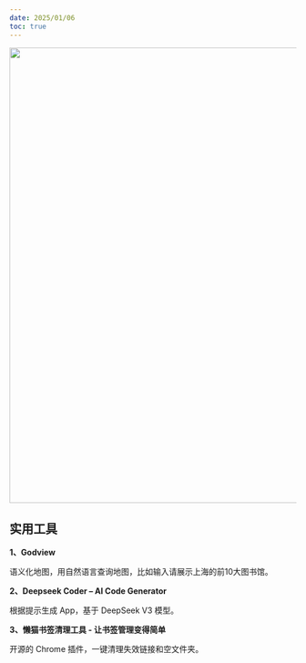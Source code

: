 ```yaml
---
date: 2025/01/06
toc: true
---
```


<img src="https://godview.ai/src/logo.png" width="800" />

## 实用工具
**1、Godview**

语义化地图，用自然语言查询地图，比如输入请展示上海的前10大图书馆。



**2、Deepseek Coder – AI Code Generator**

根据提示生成 App，基于 DeepSeek V3 模型。



**3、懒猫书签清理工具 - 让书签管理变得简单**

开源的 Chrome 插件，一键清理失效链接和空文件夹。



